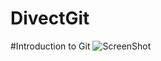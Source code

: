 # DivectGit
#Introduction to Git
![ScreenShot](https://raw.github.com/Dante-Ajushi/DivectGit/tree/master/resources/img/github-logo_318-10832.jpg)
